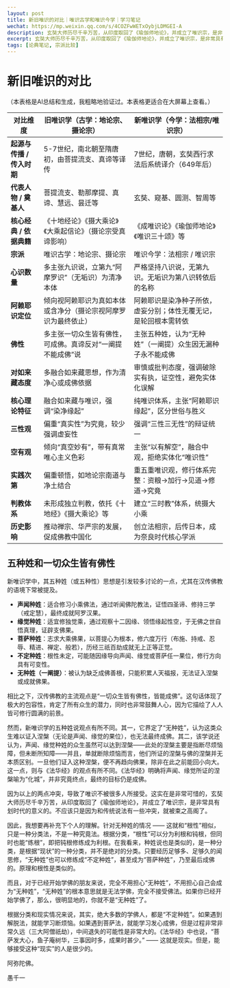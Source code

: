 ```yaml
---
layout: post
title: 新旧唯识的对比｜唯识古学和唯识今学｜学习笔记
wechat: https://mp.weixin.qq.com/s/4COZFwWETxOybjLDMGEI-A
description: 玄奘大师历尽千辛万苦，从印度取回了《瑜伽师地论》，并成立了唯识宗，是非常具有划时代的意义的。不应该只是因为和传统说法有一些冲突，就被束之高阁了。
excerpt: 玄奘大师历尽千辛万苦，从印度取回了《瑜伽师地论》，并成立了唯识宗，是非常具有划时代的意义的。不应该只是因为和传统说法有一些冲突，就被束之高阁了。
tags: [论典笔记, 宗派比较]
---
```


# 新旧唯识的对比

（本表格是AI总结和生成，我粗略地验证过。本表格更适合在大屏幕上查看。）

| **对比维度**       | **旧唯识学（古学：地论宗、摄论宗）**                          | **新唯识学（今学：法相宗/唯识宗）**                          |
|--------------------|-------------------------------------------------------------|-------------------------------------------------------------|
| **起源与传播 / 传入时期** | 5-7世纪，南北朝至隋唐初，由菩提流支、真谛等译传                          | 7世纪，唐朝，玄奘西行求法后系统译介（649年后）              |
| **代表人物 / 奠基人**   | 菩提流支、勒那摩提、真谛、慧远、昙迁等                                  | 玄奘、窥基、圆测、智周等                                      |
| **核心经典 / 依据典籍** | 《十地经论》《摄大乘论》《大乘起信论》（摄论宗受真谛影响）             | 《成唯识论》《瑜伽师地论》《唯识三十颂》等                   |
| **宗派**             | 唯识古学：地论宗、摄论宗                                       | 唯识今学：法相宗 / 唯识宗                                     |
| **心识数量**         | 多主张九识说，立第九“阿摩罗识”（无垢识）为清净本体                   | 严格坚持八识说，无第九识。无垢识为第八识转依后的名称         |
| **阿赖耶识定位**     | 倾向视阿赖耶识为真如本体或含净分（摄论宗视阿摩罗识为最终依止）          | 阿赖耶识是染净种子所依，虚妄分别；体性无覆无记，是轮回根本需转依 |
| **佛性**             | 多主张一切众生皆有佛性，可成佛。真谛反对“一阐提不能成佛”说              | 主张五种姓，认为“无种姓”（一阐提）众生因无漏种子永不能成佛   |
| **对如来藏态度**     | 多融合如来藏思想，作为清净心或成佛依据                                 | 审慎或批判态度，强调破除实有执，证空性，避免实体化误解       |
| **核心理论特征**     | 融合如来藏与唯识，强调“染净缘起”                                       | 纯唯识体系，主张“阿赖耶识缘起”，区分世俗与胜义                  |
| **三性观**           | 偏重“真实性”为究竟，较少强调虚妄性                                   | 强调“三性三无性”的辩证统一                                  |
| **空有观**           | 倾向“真空妙有”，带有真常唯心主义色彩                                 | 主张“以有解空”，融合中观，拒绝实体化“唯识性”                   |
| **实践次第**         | 偏重顿悟，如地论宗南道与净土结合                                     | 重五重唯识观，修行体系完整：资粮→加行→见道→修道→究竟         |
| **判教体系**         | 未形成独立判教，依托《十地经》《摄大乘论》等                          | 建立“三时教”体系，统摄大小乘                                  |
| **历史影响**         | 推动禅宗、华严宗的发展，促成佛教中国化                               | 创立法相宗，后传日本，成为奈良时代核心学派                     |

## 五种姓和一切众生皆有佛性

新唯识学中，其五种姓（或五种性）思想是引发较多讨论的一点，尤其在汉传佛教的语境下常被提及。

*   **声闻种姓**：适合修习小乘佛法，通过听闻佛陀教法，证悟四圣谛、修持三学（戒定慧），最终成就阿罗汉果。
*   **缘觉种姓**：适宜修独觉乘，通过观察十二因缘、领悟缘起性空，于无佛之世自悟真理，证辟支佛果。
*   **菩萨种姓**：志求大乘佛果，以菩提心为根本，修六度万行（布施、持戒、忍辱、精进、禅定、般若），历经三祇百劫成就无上正等正觉。
*   **不定种姓**：根性未定，可能随因缘导向声闻、缘觉或菩萨任一果位，修行方向具有可变性。
*   **无种姓（一阐提）**：被认为缺乏成佛善根，只能积累人天福报，无法证入涅槃或成就佛果。

相比之下，汉传佛教的主流观点是“一切众生皆有佛性，皆能成佛”。这句话体现了极大的包容性，肯定了所有众生的潜力，同时也非常鼓舞人心，因为它描绘了人人皆可修行圆满的前景。

然而，新唯识学的五种姓说观点有所不同。其一，它界定了“无种姓”，认为这类众生难以证入涅槃（无论是声闻、缘觉的果位），也无法最终成佛。其二，该学说还认为，声闻、缘觉种姓的众生虽然可以达到涅槃——此处的涅槃主要是指断尽烦恼障，但未断所知障——并且，单就断除烦恼而言，他们所证的涅槃与佛的涅槃并无本质区别。一旦他们证入这种涅槃，便不再趋向佛果，除非在此之前能回小向大。这一点，则与《法华经》的观点有所不同。《法华经》明确将声闻、缘觉所证的涅槃喻为“化城”，并非究竟终点，最终的目标仍是成佛。

因为以上的两点冲突，导致了唯识不被很多人所接受。这实在是非常可惜的，玄奘大师历尽千辛万苦，从印度取回了《瑜伽师地论》，并成立了唯识宗，是非常具有划时代的意义的。不应该只是因为和传统说法有一些冲突，就被束之高阁了。

因此，我想要再补充下个人的理解。针对无种姓的情况 —— 这就和“根性”相似，只是一种分类法，不是一种究竟法。根据分类，“根性”可以分为利根和钝根，但同时也能“练根”，即把钝根修练成为利根。在我看来，种姓说也是类似的，是一种分类，是根据“现状”的一种分类，并不是绝对的分类。只要经历足够多、足够久的闻思修，“无种姓”也可以修练成“不定种姓”，甚至成为“菩萨种姓”，乃至最后成佛的。原理和根性是类似的。

而且，对于已经开始学佛的朋友来说，完全不用担心“无种姓”，不用担心自己会成为“无种姓”，“无种姓”的根本意思就是无法学佛，完全不接受佛法。如果你已经开始学佛了，那么，很明显地的，你就不是“无种姓”了。

根据分类和现实情况来说，其实，绝大多数的学佛人，都是“不定种姓”。如果遇到解脱法，就能学习断烦恼。如果遇到菩萨法，就能学习发心成佛，但是过程非常非常久远（三大阿僧祇劫），中间退失的可能性是非常大的。《法华经》中也说，“菩萨发大心，鱼子庵树华，三事因时多，成果时甚少。” —— 这就是现实。但是，能够接受这种“现实”的人是很少的。


阿弥陀佛。

愚千一

